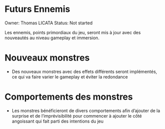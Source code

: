 # Futurs Ennemis

Owner: Thomas LICATA
Status: Not started

Les ennemis, points primordiaux du jeu, seront mis à jour avec des nouveautés au niveau gameplay et immersion.

# Nouveaux monstres

- Des nouveaux monstres avec des effets différents seront implémentés, ce qui va faire varier le gameplay et éviter la redondance

# Comportements des monstres

- Les monstres bénéficieront de divers comportements afin d’ajouter de la surprise et de l’imprévisibilité pour commencer à ajouter le côté angoissant qui fait parti des intentions du jeu